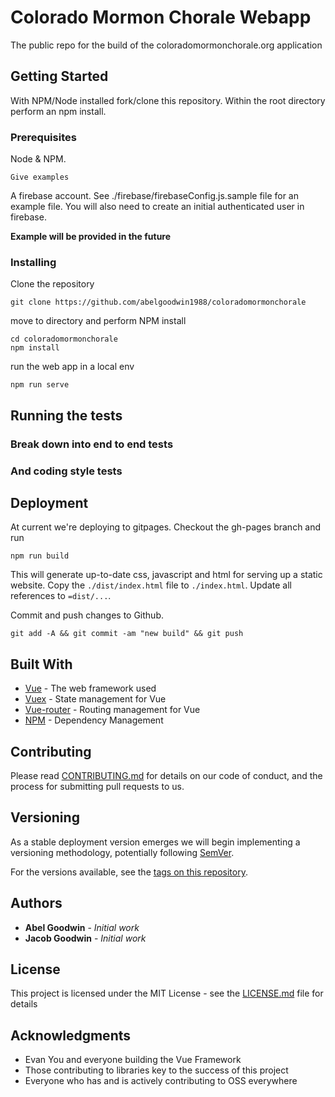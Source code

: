 # Colorado Mormon Chorale Webapp

The public repo for the build of the coloradomormonchorale.org application

## Getting Started

With NPM/Node installed fork/clone this repository. Within the root directory perform an npm install.

### Prerequisites

Node & NPM.

```text
Give examples
```

A firebase account. See ./firebase/firebaseConfig.js.sample file for an example file. You will also need to create an initial authenticated user in firebase.

__Example will be provided in the future__

### Installing

Clone the repository

```unix
git clone https://github.com/abelgoodwin1988/coloradomormonchorale
```

move to directory and perform NPM install

```unix
cd coloradomormonchorale
npm install
```

run the web app in a local env

```unix
npm run serve
```

## Running the tests

### Break down into end to end tests

### And coding style tests

## Deployment

At current we're deploying to gitpages. Checkout the gh-pages branch and run

```unix
npm run build
```

This will generate up-to-date css, javascript and html for serving up a static website. Copy the `./dist/index.html` file to `./index.html`. Update all references to `=dist/...`.

Commit and push changes to Github.

```unix
git add -A && git commit -am "new build" && git push
```

## Built With

* [Vue](https://vuejs.org/) - The web framework used
* [Vuex](https://github.com/vuejs/vuex) - State management for Vue
* [Vue-router](https://github.com/vuejs/vue-router) - Routing management for Vue
* [NPM](https://www.npmjs.com/) - Dependency Management

## Contributing

Please read [CONTRIBUTING.md](CONTRIBUTING.md) for details on our code of conduct, and the process for submitting pull requests to us.

## Versioning

As a stable deployment version emerges we will begin implementing a versioning methodology, potentially following [SemVer](http://semver.org/).

For the versions available, see the [tags on this repository](https://github.com/your/project/tags).

## Authors

* **Abel Goodwin** - *Initial work*
* **Jacob Goodwin** - *Initial work*


## License

This project is licensed under the MIT License - see the [LICENSE.md](LICENSE.md) file for details

## Acknowledgments

* Evan You and everyone building the Vue Framework
* Those contributing to libraries key to the success of this project
* Everyone who has and is actively contributing to OSS everywhere
